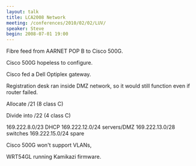 ```yaml
---
layout: talk
title: LCA2008 Network
meeting: /conferences/2010/02/02/LUV/
speaker: Steve
begin: 2008-07-01 19:00
---
```

Fibre feed from AARNET POP B to Cisco 500G.

Cisco 500G hopeless to configure.

Cisco fed a Dell Optiplex gateway.

Registration desk ran inside DMZ network, so it would still function even if router failed.

Allocate /21 (8 class C)

Divide into /22 (4 class C)

169.222.8.0/23 DHCP
169.222.12.0/24 servers/DMZ
169.222.13.0/28 switches
169.222.15.0/24 spare

Cisco 500G won't support VLANs,

WRT54GL running Kamikazi firmware.
